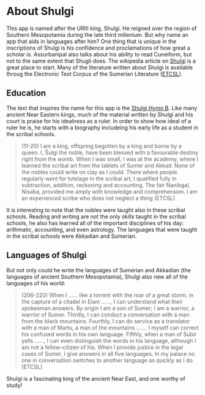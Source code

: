 # About Shulgi 
This app is named after the URIII king, Shulgi. He reigned over the region of
Southern Mesopotamia during the late third millenium. But why name an app that
aids in languages after him? One thing that is unique in the inscriptions of
Shulgi is his confidence and proclamations of how great a scholar is.
Assurbanipal also talks about his ability to read Cuneiform, but not to the
same extent that Shugli does. The wikipedia article on [Shulgi][ShulgiW] is a
great place to start. Many of the literature written about Shulgi is available
throug the Electronic Text Corpus of the Sumerian Literature ([ETCSL][etcsl]). 

## Education 

The text that inspires the name for this app is the [Shulgi Hymn B][ShulgiB].
Like many ancient Near Eastern kings, much of the material written by Shulgi
and his court is praise for his idealness as a ruler. In order to show how
ideal of a ruler he is, he starts with a biography includeing his early life
as a student in the scribal schools.
>    (11-20) I am a king, offspring begotten by a king and borne by a queen.
>    I, Šulgi the noble, have been blessed with a favourable destiny right
>    from the womb. When I was small, I was at the academy, where I learned
>    the scribal art from the tablets of Sumer and Akkad. None of the nobles
>    could write on clay as I could. There where people regularly went for
>    tutelage in the scribal art, I qualified fully in subtraction, addition,
>    reckoning and accounting. The fair Nanibgal, Nisaba, provided me amply
>    with knowledge and comprehension. I am an experienced scribe who does not
>    neglect a thing (ETCSL)

It is interesting to note that the nobles were taught also in these scribal
schools. Reading and writing are not the only skills taught in the scribal
schools, he also has learned all of the important disciplines of his day:
arithmatic, accounting, and even astrology. The languages that were taught in
the scribal schools were Akkadian and Sumerian. 

## Languages of Shulgi

But not only could he write the languages of Sumerian and Akkadian (the
languages of ancient Southern Mesopotamia), Shulgi also new all of the
languages of his world: 
>    (206-220) When I …… like a torrent with the roar of a great storm, in the
>    capture of a citadel in Elam ……, I can understand what their spokesman
>    answers. By origin I am a son of Sumer; I am a warrior, a warrior of
>    Sumer. Thirdly, I can conduct a conversation with a man from the black
>    mountains. Fourthly, I can do service as a translator with a man of
>    Martu, a man of the mountains ……. I myself can correct his confused words
>    in his own language.  Fifthly, when a man of Subir yells ……, I can even
>    distinguish the words in his language, although I am not a fellow-citizen
>    of his. When I provide justice in the legal cases of Sumer, I give
>    answers in all five languages. In my palace no one in conversation
>    switches to another language as quickly as I do. (ETCSL)

Shulgi is a fascinating king of the ancient Near East, and one worthy of study! 

[ShulgiW]: https://en.wikipedia.org/wiki/Shulgi "Shulgi Wikipedia"
[ShulgiB]: http://etcsl.orinst.ox.ac.uk/cgi-bin/etcsl.cgi?text=t.2.4.2.02 "Shulgi Hymn B"
[etcsl]: http://etcsl.orinst.ox.ac.uk/edition2/etcslbycat.php "ETCSL"
